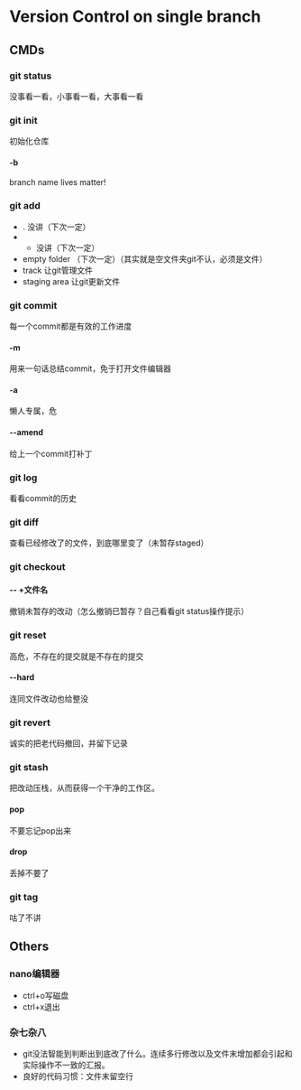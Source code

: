 # Version Control on single branch

## CMDs

### git status

没事看一看，小事看一看，大事看一看

### git init

初始化仓库

#### -b

branch name lives matter!

### git add

- . 没讲（下次一定）
- * 没讲（下次一定）
- empty folder （下次一定）（其实就是空文件夹git不认，必须是文件）
- track 让git管理文件
- staging area 让git更新文件

### git commit

每一个commit都是有效的工作进度

#### -m

用来一句话总结commit，免于打开文件编辑器

#### -a

懒人专属，危

#### --amend

给上一个commit打补丁

### git log

看看commit的历史

### git diff

查看已经修改了的文件，到底哪里变了（未暂存staged）

### git checkout

#### -- +文件名

撤销未暂存的改动（怎么撤销已暂存？自己看看git status操作提示）

### git reset

高危，不存在的提交就是不存在的提交

#### --hard

连同文件改动也给整没

### git revert

诚实的把老代码撤回，并留下记录

### git stash

把改动压栈，从而获得一个干净的工作区。

#### pop

不要忘记pop出来

#### drop

丢掉不要了

#### 

### git tag

咕了不讲

## Others

### nano编辑器

- ctrl+o写磁盘
- ctrl+x退出

### 杂七杂八

- git没法智能到判断出到底改了什么。连续多行修改以及文件末增加都会引起和实际操作不一致的汇报。
- 良好的代码习惯：文件末留空行